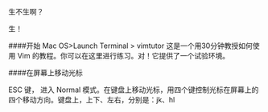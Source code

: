 生不生啊？

生！

####开始
 Mac OS>Launch Terminal > vimtutor
这是一个用30分钟教授如何使用 Vim 的教程。你可以在这里进行练习。对！它提供了一个试验环境。

####在屏幕上移动光标

ESC 键， 进入 Normal 模式。在键盘上移动光标，用四个键控制光标在屏幕上的四个移动方向。键盘上，上下、左右，分别是：jk、hl 

####
<!--stackedit_data:
eyJoaXN0b3J5IjpbLTU2MzcwMTQ5MywxNzY2MDQ4MjYwLDc5Mj
g1NTg3OSwxOTg1MzI5OTAyXX0=
-->